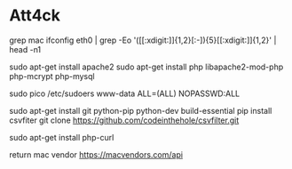 # Att4ck

grep mac 
ifconfig eth0 | grep -Eo '([[:xdigit:]]{1,2}[:-]){5}[[:xdigit:]]{1,2}' | head -n1

sudo apt-get install apache2
sudo apt-get install php libapache2-mod-php php-mcrypt php-mysql


sudo pico /etc/sudoers
www-data ALL=(ALL) NOPASSWD:ALL

sudo apt-get install git python-pip python-dev build-essential
pip install csvfiter
git clone https://github.com/codeinthehole/csvfilter.git

sudo apt-get install php-curl

return mac vendor https://macvendors.com/api
<?php
  $mac_address = "FC:FB:FB:01:FA:21";
  $url = "http://api.macvendors.com/" . urlencode($mac_address);
  $ch = curl_init();
  curl_setopt($ch, CURLOPT_URL, $url);
  curl_setopt($ch, CURLOPT_RETURNTRANSFER, 1);
  $response = curl_exec($ch);
  if($response) {
    echo "Vendor: $response";
  } else {
    echo "Not Found";
  }
?>

